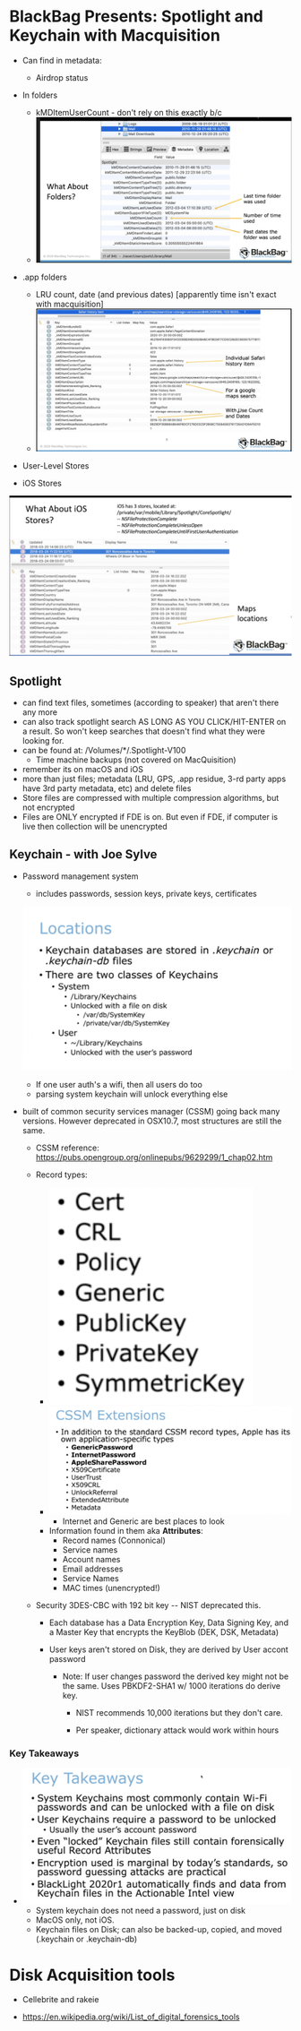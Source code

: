 # BlackBag Presents: Spotlight and Keychain with Macquisition

- Can find in metadata:
	- Airdrop status
- In folders
	- kMDItemUserCount - don't rely on this exactly b/c 
	- ![folders](assets/folders.png)
- .app folders
	- LRU count, date (and previous dates) [apparently time isn't exact with macquisition]
	- ![safari history item plist PER ITEM](assets/safari.png)

- User-Level Stores

- iOS Stores

![ios-stores](assets/ios-stores.png)

## Spotlight

- can find text files, sometimes (according to speaker) that aren't there any more
- can also track spotlight search AS LONG AS YOU CLICK/HIT-ENTER on a result. So won't keep searches that doesn't find what they were looking for.
- can be found at: /Volumes/*/.Spotlight-V100
  - Time machine backups (not covered on MacQuisition)
- remember its on macOS and iOS
- more than just files; metadata (LRU, GPS, .app residue, 3-rd party apps have 3rd party metadata, etc) and delete files
- Store files are compressed with multiple compression algorithms, but not encrypted
- Files are ONLY encrypted if FDE is on. But even if FDE, if computer is live then collection will be unencrypted



## Keychain - with Joe Sylve

- Password management system

  - includes passwords, session keys, private keys, certificates

  ![locations](assets/locations.png)

  - If one user auth's a wifi, then all users do too
  - parsing system keychain will unlock everything else

- built of common security services manager (CSSM) going back many versions. However deprecated in OSX10.7, most structures are still the same.

  - CSSM reference: <https://pubs.opengroup.org/onlinepubs/9629299/1_chap02.htm>

  - Record types:

    - ![recordtypes](assets/recordtypes.png)
    - ![cssmEXT](assets/cssmEXT.png)
      - Internet and Generic are best places to look
    - Information found in them aka **Attributes**:
      - Record names (Connonical)
      - Service names
      - Account names
      - Email addresses
      - Service Names
      - MAC times (unencrypted!)

  - Security 3DES-CBC with 192 bit key -- NIST deprecated this.

    - Each database has a Data Encryption Key, Data Signing Key, and a Master Key that encrypts the KeyBlob (DEK, DSK, Metadata)

    - User keys aren't stored on Disk, they are derived by User accont password

      - Note: If user changes password the derived key might not be the same. Uses PBKDF2-SHA1 w/ 1000 iterations do derive key. 

        - NIST recommends 10,000 iterations but they don't care. 

        - Per speaker, dictionary attack would work within hours

          

### Key Takeaways 

- ![takeaways](assets/takeaways.png)
  - System keychain does not need a password, just on disk
  - MacOS only, not iOS.
  - Keychain files on Disk; can also be backed-up, copied, and moved (.keychain or .keychain-db)



# Disk Acquisition tools

- Cellebrite and rakeie

- <https://en.wikipedia.org/wiki/List_of_digital_forensics_tools>
